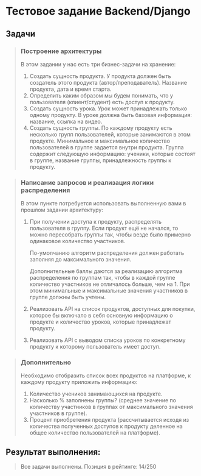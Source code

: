 # Тестовое задание Backend/Django #
## Задачи ##
> ### Построение архитектуры ###
>В этом задании у нас есть три бизнес-задачи на хранение:
> 1. Создать сущность продукта. У продукта должен быть создатель этого продукта (автор/преподаватель). Название продукта, дата и время старта.  
> 2. Определить каким образом мы будем понимать, что у пользователя (клиент/студент) есть доступ к продукту.
> 3. Создать сущность урока. Урок может принадлежать только одному продукту. В уроке должна быть базовая информация: название, ссылка на видео.
> 4. Создать сущность группы. По каждому продукту есть несколько групп пользователей, которые занимаются в этом продукте. Минимальное и максимальное количество пользователей в группе задается внутри продукта. Группа содержит следующую информацию: ученики, которые состоят в группе, название группы, принадлежность группы к продукту.

> ### Написание запросов и реализация логики распределения ###
> В этом пункте потребуется использовать выполненную вами в прошлом задании архитектуру:
> 1. При получении доступа к продукту, распределять пользователя в группу. Если продукт ещё не начался, то можно пересобрать группы так, чтобы везде было примерно одинаковое количество участников.
>
>    По-умолчанию алгоритм распределения должен работать заполняя до максимального значения.
>
>    Дополнительные баллы даются за реализацию алгоритма распределения по группам так, чтобы в каждой группе количество участников не отличалось больше, чем на 1. При этом минимальные и максимальные значения участников в группе должны быть учтены.
>
> 2. Реализовать API на список продуктов, доступных для покупки, которое бы включало в себя основную информацию о продукте и количество уроков, которые принадлежат продукту.
>
> 3. Реализовать API с выводом списка уроков по конкретному продукту к которому
пользователь имеет доступ.

>### Дополнительно ###
>
> Необходимо отобразить список всех продуктов на платформе, к каждому продукту
приложить информацию:
> 
> 1. Количество учеников занимающихся на продукте.
> 2. Насколько % заполнены группы? (среднее значение по количеству участников в группах от максимального значения участников в группе).
> 3. Процент приобретения продукта (рассчитывается исходя из количества полученных доступов к продукту деленное на общее количество пользователей на платформе).


## Результат выполнения: ##
> Все задачи выполнены.
> Позиция в рейтинге: 14/250

